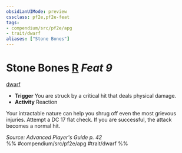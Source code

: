 ```yaml
---
obsidianUIMode: preview
cssclass: pf2e,pf2e-feat
tags:
- compendium/src/pf2e/apg
- trait/dwarf
aliases: ["Stone Bones"]
---
```

# Stone Bones  [R](chapter-9-playing-the-game.md#Actions "Reaction") *Feat 9*  
[dwarf](dwarf.md "Dwarf Ancestry & Heritage Trait")  

- **Trigger** You are struck by a critical hit that deals physical damage.
- **Activity** Reaction

Your intractable nature can help you shrug off even the most grievous injuries. Attempt a DC 17 flat check. If you are successful, the attack becomes a normal hit.

*Source: Advanced Player's Guide p. 42*  
%% #compendium/src/pf2e/apg #trait/dwarf %%